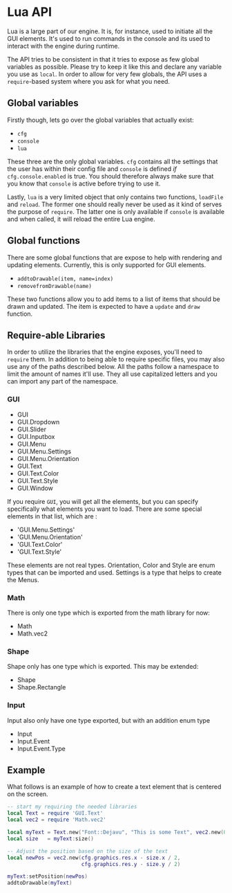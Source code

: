 # Lua API

Lua is a large part of our engine. It is, for instance, used to initiate all the GUI elements. It's used to run commands in the console and its used to interact with the engine during runtime.

The API tries to be consistent in that it tries to expose as few global variables as possible. Please try to keep it like this and declare any variable you use as `local`. In order to allow for very few globals, the API uses a `require`-based system where you ask for what you need.

## Global variables

Firstly though, lets go over the global variables that actually exist:

- `cfg`
- `console`
- `lua`

These three are the only global variables. `cfg` contains all the settings that the user has within their config file and `console` is defined *if* `cfg.console.enabled` is true. You should therefore always make sure that you know that `console` is active before trying to use it.

Lastly, `lua` is a very limited object that only contains two functions, `loadFile` and `reload`. The former one should really never be used as it kind of serves the purpose of `require`. The latter one is only available if `console` is available and when called, it will reload the entire Lua engine.

## Global functions

There are some global functions that are expose to help with rendering and updating elements. Currently, this is only supported for GUI elements.

- `addtoDrawable(item, name=index)`
- `removefromDrawable(name)`

These two functions allow you to add items to a list of items that should be drawn and updated. The item is expected to have a `update` and `draw` function.

## Require-able Libraries

In order to utilize the libraries that the engine exposes, you'll need to `require` them. In addition to being able to require specific files, you may also use any of the paths described below. All the paths follow a namespace to limit the amount of names it'll use. They all use capitalized letters and you can import any part of the namespace.

### GUI

- GUI
- GUI.Dropdown
- GUI.Slider
- GUI.Inputbox
- GUI.Menu
- GUI.Menu.Settings
- GUI.Menu.Orientation
- GUI.Text
- GUI.Text.Color
- GUI.Text.Style
- GUI.Window

If you require `GUI`, you will get all the elements, but you can specify specifically what elements you want to load. There are some special elements in that list, which are :

- 'GUI.Menu.Settings'
- 'GUI.Menu.Orientation'
- 'GUI.Text.Color'
- 'GUI.Text.Style'

These elements are not real types. Orientation, Color and Style are enum types that can be imported and used. Settings is a type that helps to create the Menus.

### Math

There is only one type which is exported from the math library for now:

- Math
- Math.vec2

### Shape

Shape only has one type which is exported. This may be extended:

- Shape
- Shape.Rectangle

### Input

Input also only have one type exported, but with an addition enum type

- Input
- Input.Event
- Input.Event.Type

## Example

What follows is an example of how to create a text element that is centered on the screen.

```lua
-- start my requiring the needed libraries
local Text = require 'GUI.Text'
local vec2 = require 'Math.vec2'

local myText = Text.new("Font::Dejavu", "This is some Text", vec2.new(0, 0))
local size   = myText:size()

-- Adjust the position based on the size of the text
local newPos = vec2.new(cfg.graphics.res.x - size.x / 2,
                        cfg.graphics.res.y - size.y / 2)

myText:setPosition(newPos)
addtoDrawable(myText)
```
